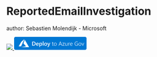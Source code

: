 # ReportedEmailInvestigation

author: Sebastien Molendijk - Microsoft

<a href="https://portal.azure.com/#create/Microsoft.Template/uri/https%3A%2F%2Fraw.githubusercontent.com%2FSebmolendijk%2FARMLogicApps%2Fmaster%2FReportedEmailInvestigation%2Fazuredeploy.json" target="_blank">
    <img src="https://aka.ms/deploytoazurebutton"/>
</a>
<a href="https://portal.azure.us/#create/Microsoft.Template/uri/https%3A%2F%2Fraw.githubusercontent.com%2FSebmolendijk%2FARMLogicApps%2Fmaster%2FReportedEmailInvestigation%2Fazuredeploy.json" target="_blank">
<img src="https://raw.githubusercontent.com/Azure/azure-quickstart-templates/master/1-CONTRIBUTION-GUIDE/images/deploytoazuregov.png"/>
</a>
